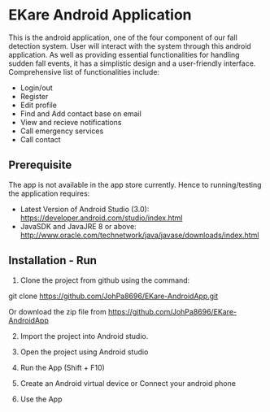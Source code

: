 # EKare Android Application
This is the android application, one of the four component of our fall detection system. User will interact with the system through this android application. As well as providing essential functionalities for handling sudden fall events, it has a simplistic design and a user-friendly interface. Comprehensive list of functionalities include:
* Login/out
* Register
* Edit profile
* Find and Add contact base on email
* View and recieve notifications
* Call emergency services
* Call contact

## Prerequisite
The app is not available in the app store currently. Hence to running/testing the application requires:
* Latest Version of Android Studio (3.0): https://developer.android.com/studio/index.html
* JavaSDK and JavaJRE 8 or above: http://www.oracle.com/technetwork/java/javase/downloads/index.html

## Installation - Run
1. Clone the project from github using the command:

  git clone https://github.com/JohPa8696/EKare-AndroidApp.git
  
  Or download the zip file from https://github.com/JohPa8696/EKare-AndroidApp
  
2. Import the project into Android studio.

3. Open the project using Android studio

4. Run the App (Shift + F10)

5. Create an Android virtual device or Connect your android phone

6. Use the App

